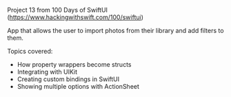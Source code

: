 Project 13 from 100 Days of SwiftUI (https://www.hackingwithswift.com/100/swiftui)

App that allows the user to import photos from their library and add filters to them.

Topics covered:
- How property wrappers become structs
- Integrating with UIKit
- Creating custom bindings in SwiftUI
- Showing multiple options with ActionSheet
